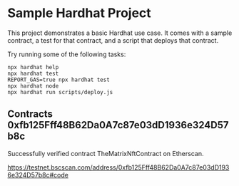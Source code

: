 # Sample Hardhat Project

This project demonstrates a basic Hardhat use case. It comes with a sample contract, a test for that contract, and a script that deploys that contract.

Try running some of the following tasks:

```shell
npx hardhat help
npx hardhat test
REPORT_GAS=true npx hardhat test
npx hardhat node
npx hardhat run scripts/deploy.js
```
## Contracts 0xfb125Fff48B62Da0A7c87e03dD1936e324D57b8c

Successfully verified contract TheMatrixNftContract on Etherscan.

https://testnet.bscscan.com/address/0xfb125Fff48B62Da0A7c87e03dD1936e324D57b8c#code